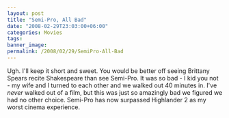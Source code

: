 ```yaml
---
layout: post
title: "Semi-Pro, All Bad"
date: "2008-02-29T23:03:00+06:00"
categories: Movies 
tags: 
banner_image: 
permalink: /2008/02/29/SemiPro-All-Bad
---
```


Ugh. I'll keep it short and sweet. You would be better off seeing Brittany Spears recite Shakespeare than see Semi-Pro. It was so bad - I kid you not - my wife and I turned to each other and we walked out 40 minutes in. I've <i>never</i> walked out of a film, but this was just so amazingly bad we figured we had no other choice. Semi-Pro has now surpassed Highlander 2 as my worst cinema experience.